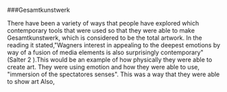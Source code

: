 ###Gesamtkunstwerk

There have been a variety of ways that people have explored which contemporary tools that were used so that they were able to make Gesamtkunstwerk, which is considered to be the total artwork. In the reading it stated,"Wagners interest in appealing to the deepest emotions by way of a fusion of media elements is also surprisingly contemporary" (Salter 2 ).This would be an example of how physically they were able to create art. They were using emotion and how they were able to use, "immersion of the spectatores senses". This was a way that they were able to show art
Also, 
